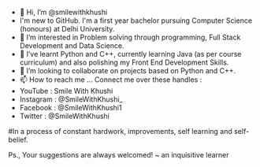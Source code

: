 - 👋 Hi, I’m @smilewithkhushi
- I'm new to GitHub. I'm a first year bachelor pursuing Computer Science (honours) at Delhi University.
- 👀 I’m interested in Problem solving through programming, Full Stack Development and Data Science.
- 🌱 I’ve learnt Python and C++, currently learning Java (as per course curriculum) and also polishing my Front End Development Skills.
- 💞️ I’m looking to collaborate on projects based on Python and C++.
- 📫 How to reach me ... Connect me over these handles :
- YouTube : Smile With Khushi
- Instagram : @SmileWithKhushi_
- Facebook : @SmileWithKhushi1
- Twitter : @SmileWithKhushi

#In a process of constant hardwork, improvements, self learning  and self-belief.

Ps., Your suggestions are always welcomed!
~ an inquisitive learner

<!---
smilewithkhushi/smilewithkhushi is a ✨ special ✨ repository because its `README.md` (this file) appears on your GitHub profile.
You can click the Preview link to take a look at your changes.
--->
